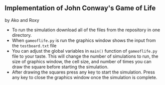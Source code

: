 ## Implementation of John Conway's Game of Life 
by Ako and Roxy

- To run the simulation download all of the files from the repository in one directory. 
- When `gameoflife.py` is run the graphics window shows the input from the `testboard.txt` file
- You can adjust the global variables in `main()` function of `gameoflife.py` file to your taste. This will change the number of simulations to run, the size of graphics window, the cell size, and number of times you can draw the square before starting the simulation.
- After drawing the squares press any key to start the simulation. Press any key to close the graphics window once the simulation is complete. 
